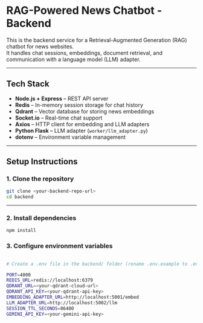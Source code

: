 # RAG-Powered News Chatbot - Backend

This is the backend service for a Retrieval-Augmented Generation (RAG) chatbot for news websites.  
It handles chat sessions, embeddings, document retrieval, and communication with a language model (LLM) adapter.

---

## Tech Stack

- **Node.js + Express** – REST API server
- **Redis** – In-memory session storage for chat history
- **Qdrant** – Vector database for storing news embeddings
- **Socket.io** – Real-time chat support
- **Axios** – HTTP client for embedding and LLM adapters
- **Python Flask** – LLM adapter (`worker/llm_adapter.py`)
- **dotenv** – Environment variable management

---

## Setup Instructions

### 1. Clone the repository
```bash
git clone <your-backend-repo-url>
cd backend
```
---
### 2. Install dependencies
```bash
npm install

```
### 3. Configure environment variables
```bash

# Create a .env file in the backend/ folder (rename .env.example to .env) and add:

PORT=4000
REDIS_URL=redis://localhost:6379
QDRANT_URL=<your-qdrant-cloud-url>
QDRANT_API_KEY=<your-qdrant-api-key>
EMBEDDING_ADAPTER_URL=http://localhost:5001/embed
LLM_ADAPTER_URL=http://localhost:5002/llm
SESSION_TTL_SECONDS=86400
GEMINI_API_KEY=<your-gemini-api-key>

